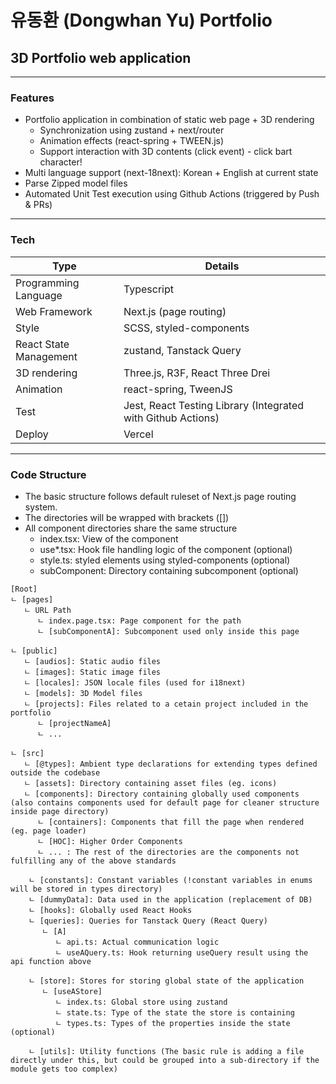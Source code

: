 # 유동환 (Dongwhan Yu) Portfolio

## 3D Portfolio web application

---

### Features

- Portfolio application in combination of static web page + 3D rendering
  - Synchronization using zustand + next/router
  - Animation effects (react-spring + TWEEN.js)
  - Support interaction with 3D contents (click event) - click bart character!
- Multi language support (next-18next): Korean + English at current state
- Parse Zipped model files
- Automated Unit Test execution using Github Actions (triggered by Push & PRs)

---

### Tech

| Type                   | Details                                                      |
| ---------------------- | ------------------------------------------------------------ |
| Programming Language   | Typescript                                                   |
| Web Framework          | Next.js (page routing)                                       |
| Style                  | SCSS, styled-components                                      |
| React State Management | zustand, Tanstack Query                                      |
| 3D rendering           | Three.js, R3F, React Three Drei                              |
| Animation              | react-spring, TweenJS                                        |
| Test                   | Jest, React Testing Library (Integrated with Github Actions) |
| Deploy                 | Vercel                                                       |

---

### Code Structure

- The basic structure follows default ruleset of Next.js page routing system.
- The directories will be wrapped with brackets ([])
- All component directories share the same structure
  - index.tsx: View of the component
  - use\*.tsx: Hook file handling logic of the component (optional)
  - style.ts: styled elements using styled-components (optional)
  - subComponent: Directory containing subcomponent (optional)

```
[Root]
ㄴ [pages]
   ㄴ URL Path
      ㄴ index.page.tsx: Page component for the path
      ㄴ [subComponentA]: Subcomponent used only inside this page

ㄴ [public]
   ㄴ [audios]: Static audio files
   ㄴ [images]: Static image files
   ㄴ [locales]: JSON locale files (used for i18next)
   ㄴ [models]: 3D Model files
   ㄴ [projects]: Files related to a cetain project included in the portfolio
      ㄴ [projectNameA]
      ㄴ ...

ㄴ [src]
   ㄴ [@types]: Ambient type declarations for extending types defined outside the codebase
   ㄴ [assets]: Directory containing asset files (eg. icons)
   ㄴ [components]: Directory containing globally used components (also contains components used for default page for cleaner structure inside page directory)
      ㄴ [containers]: Components that fill the page when rendered (eg. page loader)
      ㄴ [HOC]: Higher Order Components
      ㄴ ... : The rest of the directories are the components not fulfilling any of the above standards

    ㄴ [constants]: Constant variables (!constant variables in enums will be stored in types directory)
    ㄴ [dummyData]: Data used in the application (replacement of DB)
    ㄴ [hooks]: Globally used React Hooks
    ㄴ [queries]: Queries for Tanstack Query (React Query)
       ㄴ [A]
          ㄴ api.ts: Actual communication logic
          ㄴ useAQuery.ts: Hook returning useQuery result using the api function above

    ㄴ [store]: Stores for storing global state of the application
       ㄴ [useAStore]
          ㄴ index.ts: Global store using zustand
          ㄴ state.ts: Type of the state the store is containing
          ㄴ types.ts: Types of the properties inside the state (optional)

    ㄴ [utils]: Utility functions (The basic rule is adding a file directly under this, but could be grouped into a sub-directory if the module gets too complex)
```
